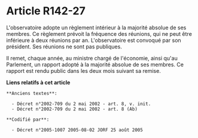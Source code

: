 # Article R142-27

L'observatoire adopte un règlement intérieur à la majorité absolue de ses membres. Ce règlement prévoit la fréquence des
réunions, qui ne peut être inférieure à deux réunions par an. L'observatoire est convoqué par son président. Ses réunions ne
sont pas publiques.

Il remet, chaque année, au ministre chargé de l'économie, ainsi qu'au Parlement, un rapport adopté à la majorité absolue de
ses membres. Ce rapport est rendu public dans les deux mois suivant sa remise.

**Liens relatifs à cet article**

	**Anciens textes**:

	  - Décret n°2002-709 du 2 mai 2002 - art. 8, v. init.
	  - Décret n°2002-709 du 2 mai 2002 - art. 8 (Ab)

	**Codifié par**:

	  - Décret n°2005-1007 2005-08-02 JORF 25 août 2005
